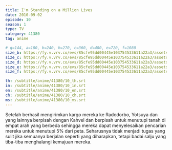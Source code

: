 ```yaml
---
title: I'm Standing on a Million Lives
date: 2010-09-02
episode: 10
season: 1
type: TV
category: 41380
tag: anime

# g=144, a=180, b=240, h=270, c=360, d=480, e=720, f=1080
size_b: https://fy.v.vrv.co/evs/85cfe95dd00445e103754533611a22a3/assets/e9720b87bcd73a9b9c6feb0dbae8284e_3907939.mp4
size_c: https://fy.v.vrv.co/evs/85cfe95dd00445e103754533611a22a3/assets/e9720b87bcd73a9b9c6feb0dbae8284e_3907938.mp4
size_d: https://fy.v.vrv.co/evs/85cfe95dd00445e103754533611a22a3/assets/e9720b87bcd73a9b9c6feb0dbae8284e_3907940.mp4
size_e: https://fy.v.vrv.co/evs/85cfe95dd00445e103754533611a22a3/assets/e9720b87bcd73a9b9c6feb0dbae8284e_3907941.mp4
size_f: https://fy.v.vrv.co/evs/85cfe95dd00445e103754533611a22a3/assets/e9720b87bcd73a9b9c6feb0dbae8284e_3907942.mp4

th: /subtitle/anime/41380/10_th.srt
in: /subtitle/anime/41380/10_in.srt
en: /subtitle/anime/41380/10_en.srt
ch: /subtitle/anime/41380/10_ch.srt
ms: /subtitle/anime/41380/10_ms.srt
---
```

Setelah berhasil mengirimkan kargo mereka ke Radodorbo, Yotsuya dan yang lainnya berpisah dengan Kahvel dan berpisah untuk menutupi tanah di empat arah yang berbeda sehingga mereka dapat menyelesaikan pencarian mereka untuk menutupi 5% dari peta. Seharusnya tidak menjadi tugas yang sulit jika semuanya berjalan seperti yang diharapkan, tetapi badai salju yang tiba-tiba menghalangi kemajuan mereka.
